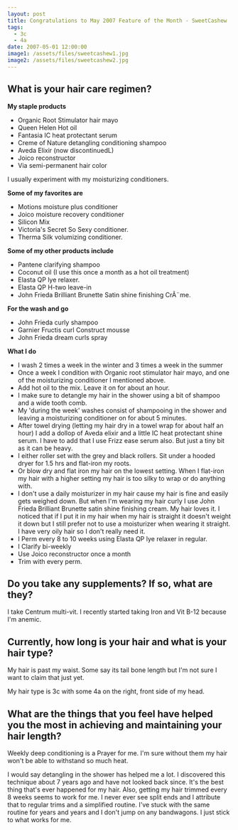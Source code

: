 ```yaml
---
layout: post
title: Congratulations to May 2007 Feature of the Month - SweetCashew
tags:
  - 3c
  - 4a
date: 2007-05-01 12:00:00
image1: /assets/files/sweetcashew1.jpg
image2: /assets/files/sweetcashew2.jpg
---
```

## What is your hair care regimen?

**My staple products**

* Organic Root Stimulator hair mayo
* Queen Helen Hot oil
* Fantasia IC heat protectant serum
* Creme of Nature detangling conditioning shampoo
* Aveda Elixir (now discontinuedL)
* Joico reconstructor
* Via semi-permanent hair color

I usually experiment with my moisturizing conditioners.

**Some of my favorites are**

* Motions moisture plus conditioner
* Joico moisture recovery conditioner
* Silicon Mix
* Victoria's Secret So Sexy conditioner.
* Therma Silk volumizing conditioner.

**Some of my other products include**

* Pantene clarifying shampoo
* Coconut oil (I use this once a month as a hot oil treatment)
* Elasta QP lye relaxer.
* Elasta QP H-two leave-in
* John Frieda Brilliant Brunette Satin shine finishing CrÃ¨me.

**For the wash and go**

* John Frieda curly shampoo
* Garnier Fructis curl Construct mousse
* John Frieda dream curls spray

**What I do**

* I wash 2 times a week in the winter and 3 times a week in the summer
* Once a week I condition with Organic root stimulator hair mayo, and one of the moisturizing conditioner I mentioned above.
* Add hot oil to the mix. Leave it on for about an hour.
* I make sure to detangle my hair in the shower using a bit of shampoo and a wide tooth comb.
* My 'during the week' washes consist of shampooing in the shower and leaving a moisturizing conditioner on for about 5 minutes.
* After towel drying (letting my hair dry in a towel wrap for about half an hour) I add a dollop of Aveda elixir and a little IC heat protectant shine serum. I have to add that I use Frizz ease serum also. But just a tiny bit as it can be heavy.
* I either roller set with the grey and black rollers. Sit under a hooded dryer for 1.5 hrs and flat-iron my roots.
* Or blow dry and flat iron my hair on the lowest setting. When I flat-iron my hair with a higher setting my hair is too silky to wrap or do anything with.
* I don't use a daily moisturizer in my hair cause my hair is fine and easily gets weighed down. But when I'm wearing my hair curly I use John Frieda Brilliant Brunette satin shine finishing cream. My hair loves it. I noticed that if I put it in my hair when my hair is straight it doesn't weight it down but I still prefer not to use a moisturizer when wearing it straight. I have very oily hair so I don't really need it.
* I Perm every 8 to 10 weeks using Elasta QP lye relaxer in regular.
* I Clarify bi-weekly
* Use Joico reconstructor once a month
* Trim with every perm.

## Do you take any supplements? If so, what are they?

I take Centrum multi-vit. I recently started taking Iron and Vit B-12 because I'm anemic.

## Currently, how long is your hair and what is your hair type?

My hair is past my waist. Some say its tail bone length but I'm not sure I want to claim that just yet.

My hair type is 3c with some 4a on the right, front side of my head.

## What are the things that you feel have helped you the most in achieving and maintaining your hair length?

Weekly deep conditioning is a Prayer for me. I'm sure without them my hair won't be able to withstand so much heat.

I would say detangling in the shower has helped me a lot. I discovered this technique about 7 years ago and have not looked back since. It's the best thing that's ever happened for my hair. Also, getting my hair trimmed every 8 weeks seems to work for me. I never ever see split ends and I attribute that to regular trims and a simplified routine. I've stuck with the same routine for years and years and I don't jump on any bandwagons. I just stick to what works for me.


